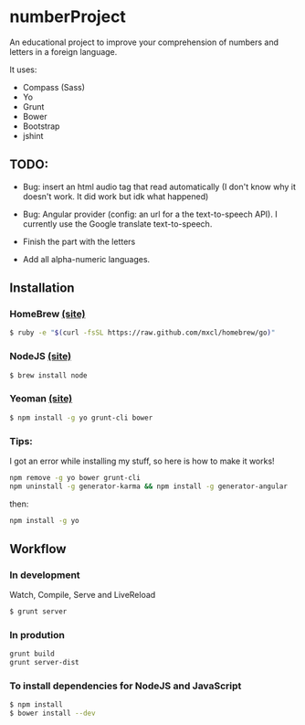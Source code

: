 numberProject
=============

An educational project to improve your comprehension of numbers and letters in a foreign language.

It uses:
* Compass (Sass)
* Yo
* Grunt
* Bower
* Bootstrap
* jshint

TODO:
-----
* Bug: insert an html audio tag that read automatically (I don't know why it doesn't work. It did work but idk what happened)

* Bug: Angular provider (config: an url for a the text-to-speech API). I currently use the Google translate text-to-speech.

* Finish the part with the letters

* Add all alpha-numeric languages.

Installation
------------

### HomeBrew [(site)](http://mxcl.github.com/homebrew/)

```bash
$ ruby -e "$(curl -fsSL https://raw.github.com/mxcl/homebrew/go)"
```

### NodeJS [(site)](http://nodejs.org/)

```bash
$ brew install node
```

### Yeoman [(site)](http://yeoman.io/)

```bash
$ npm install -g yo grunt-cli bower 
```

### Tips:
I got an error while installing my stuff, so here is how to make it works!

```bash
npm remove -g yo bower grunt-cli
npm uninstall -g generator-karma && npm install -g generator-angular
```
then:
```bash
npm install -g yo
```

Workflow
--------

### In development

Watch, Compile, Serve and LiveReload

```bash
$ grunt server
```

### In prodution

```bash
grunt build
grunt server-dist
```

### To install dependencies for NodeJS and JavaScript

```bash
$ npm install
$ bower install --dev
```

